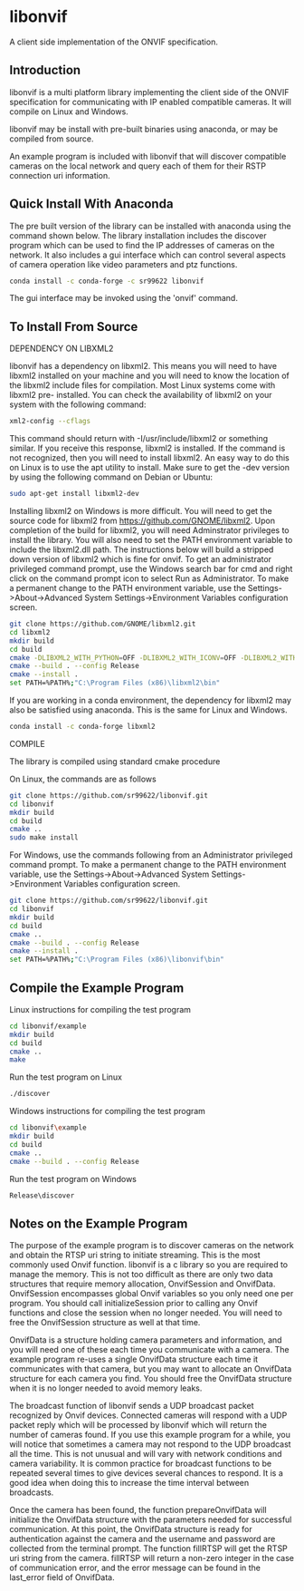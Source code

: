 libonvif
========

A client side implementation of the ONVIF specification.

Introduction
------------

libonvif is a multi platform library implementing the client side of the ONVIF
specification for communicating with IP enabled compatible cameras.  It will
compile on Linux and Windows.

libonvif may be install with pre-built binaries using anaconda, or may be
compiled from source.

An example program is included with libonvif that will discover compatible
cameras on the local network and query each of them for their RSTP connection
uri information.

Quick Install With Anaconda
---------------------------

The pre built version of the library can be installed with anaconda using the
command shown below.  The library installation includes the discover program
which can be used to find the IP addresses of cameras on the network.  It also
includes a gui interface which can control several aspects of camera operation
like video parameters and ptz functions.

```bash
conda install -c conda-forge -c sr99622 libonvif
```

The gui interface may be invoked using the 'onvif' command.

To Install From Source
----------------------

DEPENDENCY ON LIBXML2

libonvif has a dependency on libxml2.  This means you will need to have libxml2
installed on your machine and you will need to know the location of the libxml2
include files for compilation.  Most Linux systems come with libxml2 pre-
installed.  You can check the availability of libxml2 on your system with the
following command:

```bash
xml2-config --cflags
```

This command should return with -I/usr/include/libxml2 or something similar.  If
you receive this response, libxml2 is installed.  If the command is not
recognized, then you will need to install libxml2.  An easy way to do this on
Linux is to use the apt utility to install.  Make sure to get the -dev version
by using the following command on Debian or Ubuntu:

```bash
sudo apt-get install libxml2-dev
```

Installing libxml2 on Windows is more difficult.  You will need to get the source
code for libxml2 from https://github.com/GNOME/libxml2.  Upon completion of the 
build for libxml2, you will need Adminstrator privileges to install the library.
You will also need to set the PATH environment variable to include the libxml2.dll 
path.  The instructions below will build a stripped down version of libxml2 which
is fine for onvif.  To get an administrator privileged command prompt, use the
Windows search bar for cmd and right click on the command prompt icon to select
Run as Administrator.  To make a permanent change to the PATH environment variable, 
use the Settings->About->Advanced System Settings->Environment Variables configuration 
screen.


```bash
git clone https://github.com/GNOME/libxml2.git
cd libxml2
mkdir build
cd build
cmake -DLIBXML2_WITH_PYTHON=OFF -DLIBXML2_WITH_ICONV=OFF -DLIBXML2_WITH_LZMA=OFF -DLIBXML2_WITH_ZLIB=OFF ..
cmake --build . --config Release
cmake --install .
set PATH=%PATH%;"C:\Program Files (x86)\libxml2\bin"
```

If you are working in a conda environment, the dependency for libxml2 may also be 
satisfied using anaconda.  This is the same for Linux and Windows.

```bash
conda install -c conda-forge libxml2
```

COMPILE

The library is compiled using standard cmake procedure

On Linux, the commands are as follows

```bash
git clone https://github.com/sr99622/libonvif.git
cd libonvif
mkdir build
cd build
cmake ..
sudo make install
```

For Windows, use the commands following from an Administrator privileged command prompt.
To make a permanent change to the PATH environment variable, use the 
Settings->About->Advanced System Settings->Environment Variables configuration screen.

```bash
git clone https://github.com/sr99622/libonvif.git
cd libonvif
mkdir build
cd build
cmake ..
cmake --build . --config Release
cmake --install .
set PATH=%PATH%;"C:\Program Files (x86)\libonvif\bin"
```

Compile the Example Program
---------------------------

Linux instructions for compiling the test program

```bash
cd libonvif/example
mkdir build
cd build
cmake ..
make
```

Run the test program on Linux

```bash
./discover
```

Windows instructions for compiling the test program

```bash
cd libonvif\example
mkdir build
cd build
cmake ..
cmake --build . --config Release
```

Run the test program on Windows

```bash
Release\discover
```


Notes on the Example Program
----------------------------

The purpose of the example program is to discover cameras on the network and
obtain the RTSP uri string to initiate streaming.  This is the most commonly
used Onvif function.  libonvif is a c library so you are required to manage the
memory.  This is not too difficult as there are only two data structures that
require memory allocation, OnvifSession and OnvifData.  OnvifSession
encompasses global Onvif variables so you only need one per program.  You
should call initializeSession prior to calling any Onvif functions and close
the session when no longer needed.  You will need to free the OnvifSession
structure as well at that time.

OnvifData is a structure holding camera parameters and information, and you will
need one of these each time you communicate with a camera.  The example program
re-uses a single OnvifData structure each time it communicates with that
camera, but you may want to allocate an OnvifData structure for each camera
you find.  You should free the OnvifData structure when it is no longer needed
to avoid memory leaks.

The broadcast function of libonvif sends a UDP broadcast packet recognized by
Onvif devices. Connected cameras will respond with a UDP packet reply which
will be processed by libonvif which will return the number of cameras found.
If you use this example program for a while, you will notice that sometimes a
camera may not respond to the UDP broadcast all the time.  This is not unusual
and will vary with network conditions and camera  variability.  It is common
practice for broadcast functions to be repeated several times to give devices
several chances to respond.  It is a good idea when doing this to increase the
time interval between broadcasts.

Once the camera has been found, the function prepareOnvifData will initialize
the OnvifData structure with the parameters needed for successful communication.
At this point, the OnvifData structure is ready for authentication against the
camera and the username and password are collected from the terminal prompt.
The function fillRTSP will get the RTSP uri string from the camera.  fillRTSP
will return a non-zero integer in the case of communication error, and the
error message can be found in the last_error field of OnvifData. 
